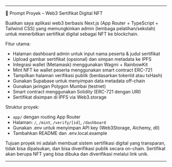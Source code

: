

---

🧾 Prompt Proyek – Web3 Sertifikat Digital NFT

Buatkan saya aplikasi web3 berbasis Next.js (App Router + TypeScript + Tailwind CSS) yang memungkinkan admin (lembaga pelatihan/sekolah) untuk menerbitkan sertifikat digital sebagai NFT ke blockchain.

Fitur utama:
- Halaman dashboard admin untuk input nama peserta & judul sertifikat
- Upload gambar sertifikat (opsional) dan simpan metadata ke IPFS
- Integrasi wallet (Metamask) menggunakan Wagmi + RainbowKit
- Mint NFT ke wallet peserta menggunakan smart contract ERC-721
- Tampilkan halaman verifikasi publik (berdasarkan tokenId atau txHash)
- Gunakan Supabase untuk menyimpan data metadata off-chain
- Gunakan jaringan Polygon Mumbai (testnet)
- Smart contract menggunakan Solidity (ERC-721 dengan URI)
- Sertifikat disimpan di IPFS via Web3.storage

Struktur proyek:
- `app/` dengan routing App Router
- Halaman: `/`, `/mint`, `/verify/[id]`, `/dashboard`
- Gunakan .env untuk menyimpan API key (Web3Storage, Alchemy, dll)
- Tambahkan README dan .env.local.example

Tujuan proyek ini adalah membuat sistem sertifikasi digital yang transparan, tidak bisa dipalsukan, dan bisa diverifikasi publik secara on-chain. Sertifikat akan berupa NFT yang bisa dibuka dan diverifikasi melalui link unik.


---
